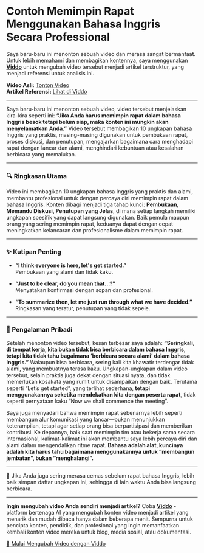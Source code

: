 # Contoh Memimpin Rapat Menggunakan Bahasa Inggris Secara Professional

Saya baru-baru ini menonton sebuah video dan merasa sangat bermanfaat. Untuk lebih memahami dan membagikan kontennya, saya menggunakan **[Viddo](https://viddo.pro/)** untuk mengubah video tersebut menjadi artikel terstruktur, yang menjadi referensi untuk analisis ini.

**Video Asli:** [Tonton Video](https://www.youtube.com/watch?v=5dQ27LY-bzo)  
**Artikel Referensi:** [Lihat di Viddo](https://viddo.pro/zh/video-result/780b91df-91d0-4206-b189-cc3e284ce0b9)

---

Saya baru-baru ini menonton sebuah video, video tersebut menjelaskan kira-kira seperti ini: **“Jika Anda harus memimpin rapat dalam bahasa Inggris besok tetapi belum siap, maka konten ini mungkin akan menyelamatkan Anda.”** Video tersebut membagikan 10 ungkapan bahasa Inggris yang praktis, masing-masing digunakan untuk pembukaan rapat, proses diskusi, dan penutupan, mengajarkan bagaimana cara menghadapi rapat dengan lancar dan alami, menghindari kebuntuan atau kesalahan berbicara yang memalukan.

---

### **🔍 Ringkasan Utama**

Video ini membagikan 10 ungkapan bahasa Inggris yang praktis dan alami, membantu profesional untuk dengan percaya diri memimpin rapat dalam bahasa Inggris. Konten dibagi menjadi tiga tahap kunci: **Pembukaan, Memandu Diskusi, Penutupan yang Jelas**, di mana setiap langkah memiliki ungkapan spesifik yang dapat langsung digunakan. Baik pemula maupun orang yang sering memimpin rapat, keduanya dapat dengan cepat meningkatkan kelancaran dan profesionalisme dalam memimpin rapat.

---

### **✨ Kutipan Penting**

- **“I think everyone is here, let's get started.”**  
  Pembukaan yang alami dan tidak kaku.

- **“Just to be clear, do you mean that…?”**  
  Menyatakan konfirmasi dengan sopan dan profesional.

- **“To summarize then, let me just run through what we have decided.”**  
  Ringkasan yang teratur, penutupan yang tidak sepele.

---

### **🧠 Pengalaman Pribadi**

Setelah menonton video tersebut, kesan terbesar saya adalah: **“Seringkali, di tempat kerja, kita bukan tidak bisa berbicara dalam bahasa Inggris, tetapi kita tidak tahu bagaimana ‘berbicara secara alami’ dalam bahasa Inggris.”** Walaupun bisa berbicara, sering kali kita khawatir terdengar tidak alami, yang membuatnya terasa kaku. Ungkapan-ungkapan dalam video tersebut, selain praktis juga dekat dengan situasi nyata, dan tidak memerlukan kosakata yang rumit untuk disampaikan dengan baik. Terutama seperti “Let’s get started”, yang terlihat sederhana, **tetapi menggunakannya seketika mendekatkan kita dengan peserta rapat**, tidak seperti pernyataan kaku “Now we shall commence the meeting”.

Saya juga menyadari bahwa memimpin rapat sebenarnya lebih seperti membangun alur komunikasi yang lancar—bukan menunjukkan keterampilan, tetapi agar setiap orang bisa berpartisipasi dan memberikan kontribusi. Ke depannya, baik saat memimpin tim atau bekerja sama secara internasional, kalimat-kalimat ini akan membantu saya lebih percaya diri dan alami dalam mengendalikan ritme rapat. **Bahasa adalah alat, kuncinya adalah kita harus tahu bagaimana menggunakannya untuk “membangun jembatan”, bukan “menghalangi”.**

---

💬 Jika Anda juga sering merasa cemas sebelum rapat bahasa Inggris, lebih baik simpan daftar ungkapan ini, sehingga di lain waktu Anda bisa langsung berbicara.

---

**Ingin mengubah video Anda sendiri menjadi artikel?** Coba **[Viddo](https://viddo.pro/)** - platform bertenaga AI yang mengubah konten video menjadi artikel yang menarik dan mudah dibaca hanya dalam beberapa menit. Sempurna untuk pencipta konten, pendidik, dan profesional yang ingin memanfaatkan kembali konten video mereka untuk blog, media sosial, atau dokumentasi.

[🚀 Mulai Mengubah Video dengan Viddo](https://viddo.pro/)